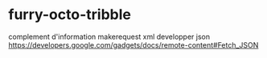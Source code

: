 # furry-octo-tribble

complement d'information makerequest xml developper json
 https://developers.google.com/gadgets/docs/remote-content#Fetch_JSON
